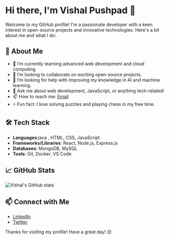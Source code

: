 # Hi there, I'm Vishal Pushpad 👋

Welcome to my GitHub profile! I'm a passionate developer with a keen interest in open-source projects and innovative technologies. Here's a bit about me and what I do:

## 🚀 About Me

- 🌱 I’m currently learning advanced web development and cloud computing.
- 💼 I’m looking to collaborate on exciting open-source projects.
- 🤔 I’m looking for help with improving my knowledge in AI and machine learning.
- 💬 Ask me about web development, JavaScript, or anything tech-related!
- 📫 How to reach me: [Email](mailto:vishalpushpad988@gmail.com)
- ⚡ Fun fact: I love solving puzzles and playing chess in my free time.

## 🛠 Tech Stack

- **Languages**:java , HTML, CSS, JavaScript
- **Frameworks/Libraries**: React, Node.js, Express.js
- **Databases**: MongoDB, MySQL
- **Tools**: Git, Docker, VS Code

## 📈 GitHub Stats

![Vishal's GitHub stats](https://github-readme-stats.vercel.app/api?username=Vishalpushpad988&show_icons=true&theme=radical)

## 📫 Connect with Me

- [LinkedIn](https://www.linkedin.com/in/vishalpushpad988)
- [Twitter](https://twitter.com/vishalpushpad988)

Thanks for visiting my profile! Have a great day! 😊
